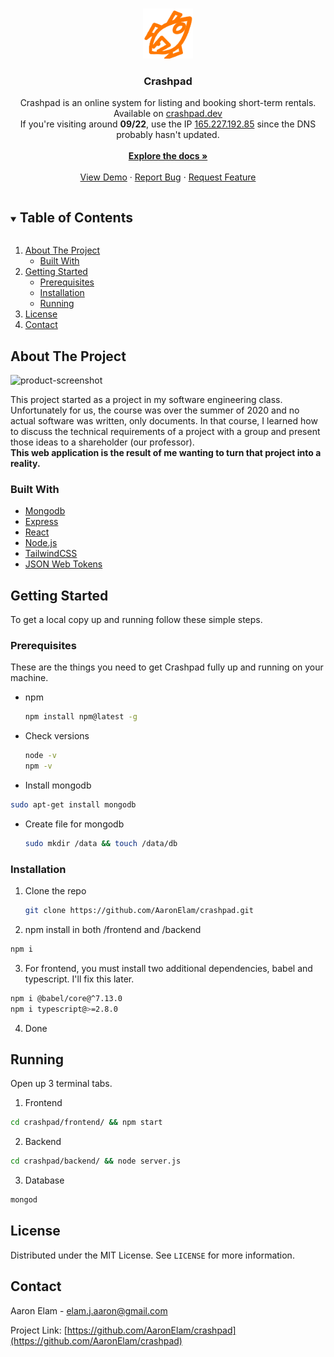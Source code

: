 <!--
*** Thanks for checking out the Best-README-Template. If you have a suggestion
*** that would make this better, please fork the repo and create a pull request
*** or simply open an issue with the tag "enhancement".
*** Thanks again! Now go create something AMAZING! :D
***
***
***
*** To avoid retyping too much info. Do a search and replace for the following:
*** AaronElam, crashpad, twitter, elam.j.aaron@gmail.com, Crashpad, Crashpad is an online system for listing and booking short-term rentals.
-->

<!-- PROJECT SHIELDS -->
<!--
*** I'm using markdown "reference style" links for readability.
*** Reference links are enclosed in brackets [ ] instead of parentheses ( ).
*** See the bottom of this document for the declaration of the reference variables
*** for contributors-url, forks-url, etc. This is an optional, concise syntax you may use.
*** https://www.markdownguide.org/basic-syntax/#reference-style-links
-->

<!-- PROJECT LOGO -->
<br />
<p align="center">
  <a href="https://thecrashpad.netlify.app/">
    <img src="/frontend/src/images/logo.png" alt="Logo" width="80" height="80">
  </a>

  <h3 align="center">Crashpad</h3>

  <p align="center">
    Crashpad is an online system for listing and booking short-term rentals.
    <br />
  Available on <a href="https://crashpad.dev" target=_blank>crashpad.dev</a>
  <br/>
  If you're visiting around <b>09/22</b>, use the IP <a href="http://165.227.192.85/" target=_blank>165.227.192.85</a> since the DNS probably hasn't updated.
    <br />
    <br />
    <a href="https://github.com/AaronElam/crashpad/tree/master/docs"><strong>Explore the docs »</strong></a>
    <br />
    <br />
    <a href="https://crashpad.dev">View Demo</a>
    ·
    <a href="https://github.com/AaronElam/crashpad/issues">Report Bug</a>
    ·
    <a href="https://github.com/AaronElam/crashpad/issues">Request Feature</a>
  </p>
</p>

<!-- TABLE OF CONTENTS -->
<details open="open">
  <summary><h2 style="display: inline-block">Table of Contents</h2></summary>
  <ol>
    <li>
      <a href="#about-the-project">About The Project</a>
      <ul>
        <li><a href="#built-with">Built With</a></li>
      </ul>
    </li>
    <li>
      <a href="#getting-started">Getting Started</a>
      <ul>
        <li><a href="#prerequisites">Prerequisites</a></li>
        <li><a href="#installation">Installation</a></li>
        <li><a href="#running">Running</a></li>
      </ul>
    </li>
    <li><a href="#license">License</a></li>
    <li><a href="#contact">Contact</a></li>
  </ol>
</details>

<!-- ABOUT THE PROJECT -->

## About The Project

![product-screenshot](https://i.imgur.com/pxzk7JD.png)

This project started as a project in my software engineering class. Unfortunately for us, the course was over the summer of 2020 and no actual software was written, only documents. In that course, I learned how to discuss the technical requirements of a project with a group and present those ideas to a shareholder (our professor). <br /> <b>This web application is the result of me wanting to turn that project into a reality.</b>

### Built With

- [Mongodb](https://www.mongodb.com/)
- [Express](https://expressjs.com/)
- [React](https://reactjs.org/)
- [Node.js](https://nodejs.org/en/)
- [TailwindCSS](https://tailwindcss.com/)
- [JSON Web Tokens](https://jwt.io/)

<!-- GETTING STARTED -->

## Getting Started

To get a local copy up and running follow these simple steps.

### Prerequisites

These are the things you need to get Crashpad fully up and running on your machine.

- npm
  ```sh
  npm install npm@latest -g
  ```
- Check versions
  ```sh
  node -v
  npm -v
  ```
 - Install mongodb
  ```sh
  sudo apt-get install mongodb
  ```
- Create file for mongodb
  ```sh
  sudo mkdir /data && touch /data/db
  ```

### Installation
1. Clone the repo
   ```sh
   git clone https://github.com/AaronElam/crashpad.git
   ```
   
2. npm install in both /frontend and /backend
  ```sh
  npm i
  ```
  
3. For frontend, you must install two additional dependencies, babel and typescript. I'll fix this later.
  ```sh
  npm i @babel/core@^7.13.0
  npm i typescript@>=2.8.0
  ```
  
4. Done

## Running

Open up 3 terminal tabs.

1. Frontend
  ```sh
  cd crashpad/frontend/ && npm start
  ```
2. Backend
  ```sh
  cd crashpad/backend/ && node server.js
  ```
3. Database
  ```sh
  mongod
  ```

<!-- LICENSE -->

## License

Distributed under the MIT License. See `LICENSE` for more information.

<!-- CONTACT -->

## Contact

Aaron Elam - elam.j.aaron@gmail.com

Project Link: [https://github.com/AaronElam/crashpad](https://github.com/AaronElam/crashpad)

<!-- ACKNOWLEDGEMENTS -->
